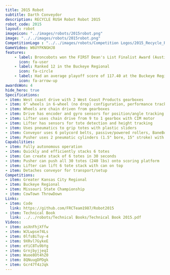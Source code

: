 ```yaml
---
title: 2015 Robot
subtitle: Darth Conveydor 
description: RECYCLE RUSH Robot Robot 2015
robot_code: 2015
layout: robot
imageicon: "../images/robots/2015robot.png"
image: "../../images/robots/2015robot.png"
CompetitionLogo : "../../images/robots/Competition Logos/2015_Recycle_Rush.svg"
GameVideo: W6UYFKNGHJ8
features:
    - label: Broncobots won the FIRST Dean's List Finalist Award (Austin Ahern)
      icon: fa-user 
    - label: Ranked 12 in the Buckeye Regional
      icon: fa-circle
    - label: Had an average playoff score of 117.40 at the Buckeye Regional
      icon: fa-arrow-up
awardsWon: 4
hide_hero: true
Specifications:
- item: West coast drive with 2 West Coast Products gearboxes
- item: 6" wheels in 6-wheel (no drop) configuration, performance track tread
- item: Wheels are chain driven from gearboxes
- item: Drive has encoder and gyro sensors for position/angle tracking
- item: Lifter uses chain drive from 9 to 1 gearbox with CIM motor
- item: Lifter has sensors for tote detection and height tracking
- item: Uses pneumatics to grip totes with plastic sliders
- item: Conveyor uses 6 polycord belts, passive/powered rollers, BaneBots motor
- item: Pusher uses 2 pneumatic cylinders (1.5" bore, 15" stroke) with chain extension
Capabilities:
- item: Fully autonomous operation
- item: Quickly and efficiently stacks 6 totes
- item: Can create stack of 6 totes in 30 seconds
- item: Pusher can push all 30 totes (240 lbs) onto scoring platform
- item: Lifter can lift 6 tote stack with can on top
- item: Detaches conveyor for transport/setup
Competitions:
- item: Greater Kansas City Regional
- item: Buckeye Regional
- item: Missouri State Championship
- item: CowTown ThrowDown
Links:
- item: Code
  link: https://github.com/FRCTeam1987/Robot2015
- item: Technical Book
  link: ../../robots/Technical Books/Technical Book 2015.pdf
Videos:
- item: asXnFhjXffw
- item: WJLwpse74Ls
- item: 0lfsBiTuy-4
- item: 9XRvl7GykeE
- item: eYiC8Tu9bYg
- item: GrnjbyjjeqI
- item: Wuoe8Ot4hZ0
- item: 8QNuugDPDgk
- item: Gcr47f4zJqk
---
```

